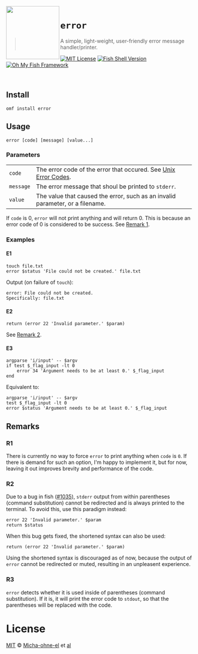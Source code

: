 <img src="https://cdn.rawgit.com/oh-my-fish/oh-my-fish/e4f1c2e0219a17e2c748b824004c8d0b38055c16/docs/logo.svg" align="left" width="144px" height="144px"/>

# `error`
> A simple, light-weight, user-friendly error message handler/printer.

[![MIT License](https://img.shields.io/badge/license-MIT-007EC7.svg?style=flat-square)](LICENSE)
[![Fish Shell Version](https://img.shields.io/badge/fish-v3.0.0-007EC7.svg?style=flat-square)][fish]
[![Oh My Fish Framework](https://img.shields.io/badge/Oh%20My%20Fish-Framework-007EC7.svg?style=flat-square)][omf]

<br/>

## Install
```fish
omf install error
```

## Usage
```fish
error [code] [message] [value...]
```
### Parameters
|                 |                                                           |
| --------------- | --------------------------------------------------------- |
| `code`          | The error code of the error that occured. See [Unix Error Codes](https://mazack.org/unix/errno.php). |
| `message`       | The error message that shoul be printed to `stderr`. |
| `value`         | The value that caused the error, such as an invalid parameter, or a filename. |

If `code` is 0, `error` will not print anything and will return 0.
This is because an error code of 0 is considered to be success.
See [Remark 1](#r1).

### Examples
#### E1
```fish
touch file.txt
error $status 'File could not be created.' file.txt
```
Output (on failure of `touch`):
```
error: File could not be created.
Specifically: file.txt
```
#### E2
```fish
return (error 22 'Invalid parameter.' $param)
```
See [Remark 2](#r2).
#### E3
```fish
argparse 'i/input' -- $argv
if test $_flag_input -lt 0
    error 34 'Argument needs to be at least 0.' $_flag_input
end
```
Equivalent to:
```fish
argparse 'i/input' -- $argv
test $_flag_input -lt 0
error $status 'Argument needs to be at least 0.' $_flag_input
```

## Remarks
### R1
There is currently no way to force `error` to print anything when `code` is `0`.
If there is demand for such an option, I'm happy to implement it, but for now,
leaving it out improves brevity and performance of the code.

### R2
Due to a bug in fish ([#1035][fish-bug]), `stderr` output from within
parentheses (command substitution) cannot be redirected and is always printed
to the terminal. To avoid this, use this paradigm instead:
```fish
error 22 'Invalid parameter.' $param
return $status
```
When this bug gets fixed, the shortened syntax can also be used:
```fish
return (error 22 'Invalid parameter.' $param)
```
Using the shortened syntax is discouraged as of now, because the output of
`error` cannot be redirected or muted, resulting in an unpleasent experience.

### R3
`error` detects whether it is used inside of parentheses (command substitution).
If it is, it will print the error code to `stdout`,
so that the parentheses will be replaced with the code.

# License
[MIT][mit] © [Micha-ohne-el][author] et [al][contributors]


[mit]:            https://opensource.org/licenses/MIT
[author]:         https://github.com/Micha-ohne-el
[contributors]:   https://github.com/Micha-ohne-el/error/graphs/contributors
[fish]:           https://fishshell.com
[omf]:            https://github.com/oh-my-fish/oh-my-fish#readme
[fish-bug]:       https://github.com/fish-shell/fish-shell/issues/1035
